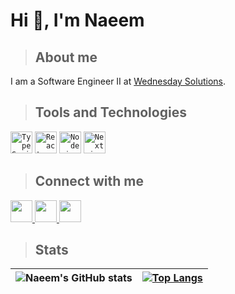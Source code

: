 # Hi 👋, I'm Naeem

> ## About me

I am a Software Engineer II at [Wednesday Solutions](https://wednesday.is).

> ## Tools and Technologies

<code><img width="35" src="https://user-images.githubusercontent.com/25181517/183890598-19a0ac2d-e88a-4005-a8df-1ee36782fde1.png" alt="TypeScript" title="TypeScript"/></code>
<code><img width="35" src="https://user-images.githubusercontent.com/25181517/183897015-94a058a6-b86e-4e42-a37f-bf92061753e5.png" alt="React" title="React"/></code>
<code><img width="35" src="https://user-images.githubusercontent.com/25181517/183568594-85e280a7-0d7e-4d1a-9028-c8c2209e073c.png" alt="Node.js" title="Node.js"/></code>
<code><img width="35" src="https://github.com/marwin1991/profile-technology-icons/assets/136815194/5f8c622c-c217-4649-b0a9-7e0ee24bd704" alt="Next.js" title="Next.js"/></code>

> ## Connect with me

<a href="https://twitter.com/naeem_dadi">
<img height="35" src="https://camo.githubusercontent.com/7caee9762e6123ae26c3ce5a194e113dbb1ac403ed1e8529156981eb9ec096e1/68747470733a2f2f6564656e742e6769746875622e696f2f537570657254696e7949636f6e732f696d616765732f7376672f747769747465722e737667"/>
</a>
<a href="https://www.linkedin.com/in/naeemdadi">
<img height="35" src="https://camo.githubusercontent.com/6eeeae9698286e45eda5d2973026a896fd42fa7f4271bf31aa74e9557e82181a/68747470733a2f2f6564656e742e6769746875622e696f2f537570657254696e7949636f6e732f696d616765732f7376672f6c696e6b6564696e2e737667"/>
</a>
<a href="mailto:naeemdadi85@gmail.com">
<img height="35" src="https://camo.githubusercontent.com/443a1f864f5b7f354e65595d3713156bfab31c7caa731f3f1d214b87aba63168/68747470733a2f2f6564656e742e6769746875622e696f2f537570657254696e7949636f6e732f696d616765732f7376672f676d61696c2e737667"/>
</a>

> ## Stats

| ![Naeem's GitHub stats](https://github-readme-stats-black-one-10.vercel.app/api?username=naeemdadi&count_private=true&show_icons=true&hide_border=true&theme=radical&include_all_commits=true) | [![Top Langs](https://github-readme-stats-black-one-10.vercel.app/api/top-langs/?username=naeemdadi&layout=compact&hide_border=true&exclude_repo=omnifoodus)](https://github.com/naeemdadi/github-readme-stats) |
| ------------- | ------------- |
